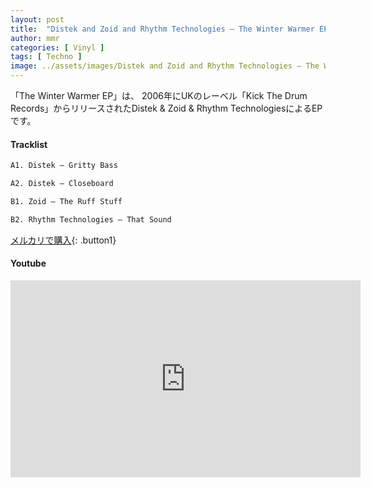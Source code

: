 ```yaml
---
layout: post
title:  "Distek and Zoid and Rhythm Technologies – The Winter Warmer EP"
author: mmr
categories: [ Vinyl ]
tags: [ Techno ]
image: ../assets/images/Distek and Zoid and Rhythm Technologies – The Winter Warmer EP.jpg
---
```


「The Winter Warmer EP」は、
2006年にUKのレーベル「Kick The Drum Records」からリリースされたDistek & Zoid & Rhythm TechnologiesによるEPです。

#### Tracklist
```md
A1. Distek – Gritty Bass

A2. Distek – Closeboard

B1. Zoid – The Ruff Stuff

B2. Rhythm Technologies – That Sound
```

[メルカリで購入](https://jp.mercari.com/item/m77926536893?afid=6142608987){: .button1}

#### Youtube
<iframe width="560" height="315" src="https://www.youtube.com/embed/_Cw1TRLt8Qc?si=0gMmlRmKV--5omNv" title="YouTube video player" frameborder="0" allow="accelerometer; autoplay; clipboard-write; encrypted-media; gyroscope; picture-in-picture; web-share" referrerpolicy="strict-origin-when-cross-origin" allowfullscreen></iframe>